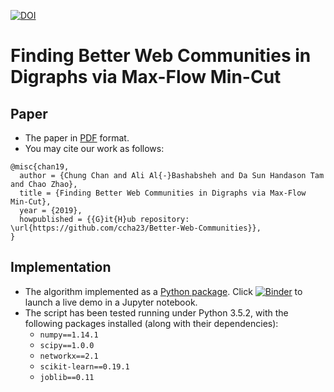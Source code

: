 
[![DOI](https://zenodo.org/badge/166487485.svg)](https://zenodo.org/badge/latestdoi/166487485)

# Finding Better Web Communities in Digraphs via Max-Flow Min-Cut

## Paper

- The paper in [PDF](doc/Better_Web_Communities.pdf) format.
- You may cite our work as follows:

```
@misc{chan19,
  author = {Chung Chan and Ali Al{-}Bashabsheh and Da Sun Handason Tam and Chao Zhao},
  title = {Finding Better Web Communities in Digraphs via Max-Flow Min-Cut},
  year = {2019},
  howpublished = {{G}it{H}ub repository: \url{https://github.com/ccha23/Better-Web-Communities}},
}
```

## Implementation

- The algorithm implemented as a [Python package](https://github.com/handasontam/Alpha-Beta-Communities). 
Click [![Binder](https://mybinder.org/badge_logo.svg)](https://mybinder.org/v2/gh/handasontam/Alpha-Beta-Communities/master) to launch a live demo in a Jupyter notebook.
- The script has been tested running under Python 3.5.2, with the following packages installed (along with their dependencies):
  - `numpy==1.14.1`
  - `scipy==1.0.0`
  - `networkx==2.1`
  - `scikit-learn==0.19.1`
  - `joblib==0.11`
